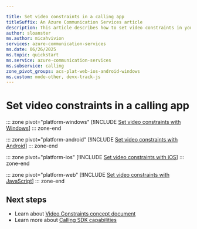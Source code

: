 ```yaml
---

title: Set video constraints in a calling app
titleSuffix: An Azure Communication Services article
description: This article describes how to set video constraints in your existing calling app using Azure Communication Services.
author: sloanster
ms.author: micahvivion
services: azure-communication-services
ms.date: 06/26/2025
ms.topic: quickstart
ms.service: azure-communication-services
ms.subservice: calling
zone_pivot_groups: acs-plat-web-ios-android-windows
ms.custom: mode-other, devx-track-js
---
```


# Set video constraints in a calling app

::: zone pivot="platform-windows"
[!INCLUDE [Set video constraints with Windows](./includes/video-constraints/video-constraints-windows.md)]
::: zone-end

::: zone pivot="platform-android"
[!INCLUDE [Set video constraints with Android](./includes/video-constraints/video-constraints-android.md)]
::: zone-end

::: zone pivot="platform-ios"
[!INCLUDE [Set video constraints with iOS](./includes/video-constraints/video-constraints-ios.md)]
::: zone-end

::: zone pivot="platform-web"
[!INCLUDE [Set video constraints with JavaScript](./includes/video-constraints/video-constraints-javascript.md)]
::: zone-end


## Next steps

- Learn about [Video Constraints concept document](../../concepts/voice-video-calling/video-constraints.md)
- Learn more about [Calling SDK capabilities](./getting-started-with-calling.md)
